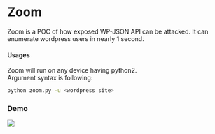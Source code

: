 # Zoom
Zoom is a POC of how exposed WP-JSON API can be attacked. It can enumerate wordpress users in nearly 1 second.

#### Usages
Zoom will run on any device having python2.<br>
Argument syntax is following:
``` bash
python zoom.py -u <wordpress site>
```
### Demo
<img src='https://i.imgur.com/ECtgYWQ.png' />
